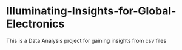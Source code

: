 # Illuminating-Insights-for-Global-Electronics
This is a Data Analysis project for gaining insights from csv files
